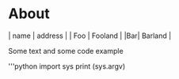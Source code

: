 # About

| name | address |
| Foo | Fooland |
|Bar| Barland |

Some text and some code example

'''python
import sys
print (sys.argv)

